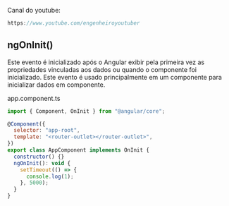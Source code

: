 Canal do youtube:

```js
https://www.youtube.com/engenheiroyoutuber
```

## ngOnInit()

Este evento é inicializado após o Angular exibir pela primeira vez as
propriedades vinculadas aos dados ou quando o componente foi inicializado. Este
evento é usado principalmente em um componente para inicializar dados em
componente.

app.component.ts

```js
import { Component, OnInit } from "@angular/core";

@Component({
  selector: "app-root",
  template: "<router-outlet></router-outlet>",
})
export class AppComponent implements OnInit {
  constructor() {}
  ngOnInit(): void {
    setTimeout(() => {
      console.log(1);
    }, 5000);
  }
}
```
